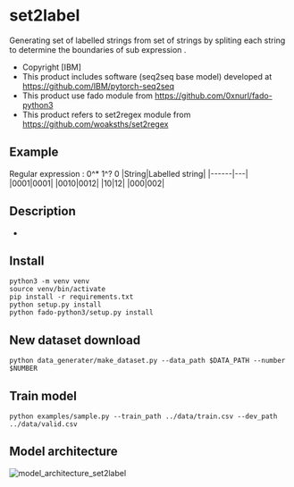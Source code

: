 # set2label
Generating set of labelled strings from set of strings by spliting each string to determine the boundaries of sub expression .

- Copyright [IBM]
- This product includes software (seq2seq base model) developed at https://github.com/IBM/pytorch-seq2seq
- This product use fado module from https://github.com/0xnurl/fado-python3
- This product refers to set2regex module from https://github.com/woaksths/set2regex

## Example
Regular expression : 0^* 1^? 0
|String|Labelled string|
|------|---|
|0001|0001|
|0010|0012|
|10|12|
|000|002|

## Description
- 

## Install
    python3 -m venv venv
    source venv/bin/activate
    pip install -r requirements.txt
    python setup.py install
    python fado-python3/setup.py install
    
## New dataset download
    python data_generater/make_dataset.py --data_path $DATA_PATH --number $NUMBER

## Train model
    python examples/sample.py --train_path ../data/train.csv --dev_path ../data/valid.csv
    
    
## Model architecture
![model_architecture_set2label](https://user-images.githubusercontent.com/64397574/126556989-92c30f72-bca6-4a66-8ba9-b6d90261b085.PNG)

